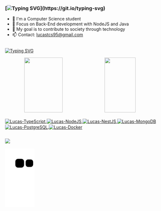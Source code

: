 ### [![Typing SVG](https://readme-typing-svg.herokuapp.com?font=Fira+Code&pause=4000&width=1200&lines=Hi!+my+name+is+Lucas!+Welcome+to+my+GitHub+profile!)](https://git.io/typing-svg)

- 🔭 I'm a Computer Science student
- 🌱 Focus on Back-End development with NodeJS and Java
- :tada: My goal is to contribute to society through technology
- 📫 Contact: lucastcs95@gmail.com


 ##

[![Typing SVG](https://readme-typing-svg.herokuapp.com?font=Fira+Code&pause=4000&width=1200&lines=Here+you+can+find+some+information+about+me+and+techs+that+i+love)](https://git.io/typing-svg)
<div align="center">
  <a href="https://github.com/lucastcorr">
  <img width="50%"  height="180em" align="left" src="https://github-readme-stats.vercel.app/api?username=lucastcorr&show_icons=true&theme=dark&include_all_commits=true&count_private=true"/>
  <img width="45%" height="180em" src="https://github-readme-stats.vercel.app/api/top-langs/?username=lucastcorr&layout=compact&langs_count=7&theme=dark"/>
</div>
 
<div style="display: inline_block"><br>
  <img align="center" alt="Lucas-TypeScript" height="50" width="60" src="https://cdn.jsdelivr.net/gh/devicons/devicon/icons/typescript/typescript-original.svg" />
  <img align="center" alt="Lucas-NodeJS" height="50" width="60" src="https://cdn.jsdelivr.net/gh/devicons/devicon/icons/nodejs/nodejs-original-wordmark.svg" />
  <img align="center" alt="Lucas-NestJS" height="50" width="60" src="https://cdn.jsdelivr.net/gh/devicons/devicon/icons/nestjs/nestjs-plain-wordmark.svg" />
  <img align="center" alt="Lucas-MongoDB" height="50" width="60" src="https://cdn.jsdelivr.net/gh/devicons/devicon/icons/mongodb/mongodb-original-wordmark.svg" />
  <img align="center" alt="Lucas-PostgreSQL" height="50" width="60" src="https://cdn.jsdelivr.net/gh/devicons/devicon/icons/postgresql/postgresql-original-wordmark.svg" />
  <img align="center" alt="Lucas-Docker" height="50" width="60" src="https://cdn.jsdelivr.net/gh/devicons/devicon/icons/docker/docker-original-wordmark.svg" />
 
##

<div>
  <a href="https://www.linkedin.com/in/lucastcorr/" target="_blank"><img src="https://img.shields.io/badge/LinkedIn-0077B5?style=for-the-badge&logo=linkedin&logoColor=white" target="_blank"></a>
  
  ![Snake animation](https://github.com/lucastcorr/lucastcorr/blob/output/github-contribution-grid-snake.svg)
</div>
